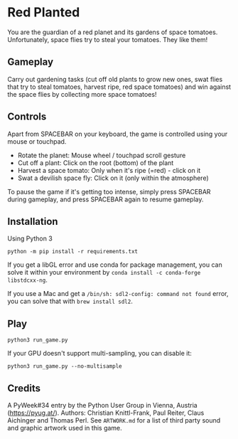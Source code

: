# Red Planted

You are the guardian of a red planet and its gardens of space tomatoes.
Unfortunately, space flies try to steal your tomatoes. They like them!

## Gameplay

Carry out gardening tasks (cut off old plants to grow new ones, swat
flies that try to steal tomatoes, harvest ripe, red space tomatoes)
and win against the space flies by collecting more space tomatoes!

## Controls

Apart from SPACEBAR on your keyboard, the game is controlled using your
mouse or touchpad.

 - Rotate the planet: Mouse wheel / touchpad scroll gesture
 - Cut off a plant: Click on the root (bottom) of the plant
 - Harvest a space tomato: Only when it's ripe (=red) - click on it
 - Swat a devilish space fly: Click on it (only within the atmosphere)

To pause the game if it's getting too intense, simply press SPACEBAR
during gameplay, and press SPACEBAR again to resume gameplay.

## Installation

Using Python 3

```console
python -m pip install -r requirements.txt
```

If you get a libGL error and use conda for package management,
you can solve it within your environment by `conda install -c conda-forge libstdcxx-ng`.

If you use a Mac and get a `/bin/sh: sdl2-config: command not found` error,
you can solve that with `brew install sdl2`.

## Play

```console
python3 run_game.py
```

If your GPU doesn't support multi-sampling, you can disable it:

```console
python3 run_game.py --no-multisample
```

## Credits

A PyWeek#34 entry by the Python User Group in Vienna, Austria (https://pyug.at/).
Authors: Christian Knittl-Frank, Paul Reiter, Claus Aichinger and Thomas Perl.
See `ARTWORK.md` for a list of third party sound and graphic artwork used in this game.
